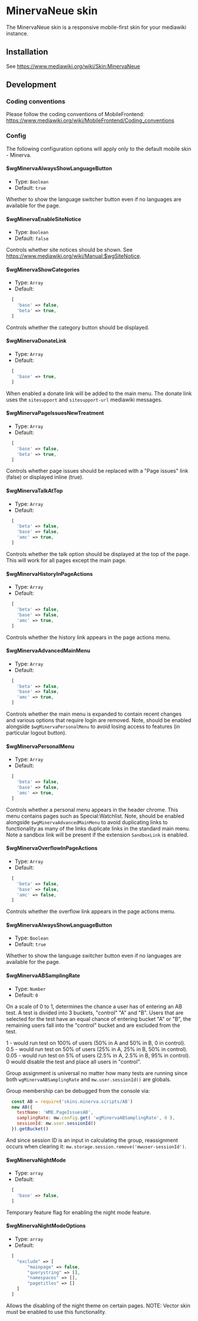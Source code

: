 MinervaNeue skin
========================

The MinervaNeue skin is a responsive mobile-first skin for your mediawiki instance.

Installation
------------

See <https://www.mediawiki.org/wiki/Skin:MinervaNeue>

Development
-----------

### Coding conventions

Please follow the coding conventions of MobileFrontend:
<https://www.mediawiki.org/wiki/MobileFrontend/Coding_conventions>

### Config

The following configuration options will apply only to the default mobile skin - Minerva.

#### $wgMinervaAlwaysShowLanguageButton

* Type: `Boolean`
* Default: `true`

Whether to show the language switcher button even if no languages are available
for the page.

#### $wgMinervaEnableSiteNotice

* Type: `Boolean`
* Default: `false`

Controls whether site notices should be shown.
See <https://www.mediawiki.org/wiki/Manual:$wgSiteNotice>.

#### $wgMinervaShowCategories

* Type: `Array`
* Default:
```php
  [
    'base' => false,
    'beta' => true,
  ]
```
Controls whether the category button should be displayed.

#### $wgMinervaDonateLink

* Type: `Array`
* Default:
```php
  [
    'base' => true,
  ]
```

When enabled a donate link will be added to the main menu. The donate link uses the `sitesupport` and `sitesupport-url` mediawiki messages.

#### $wgMinervaPageIssuesNewTreatment

* Type: `Array`
* Default:
```php
  [
    'base' => false,
    'beta' => true,
  ]
```
Controls whether page issues should be replaced with a "Page issues" link (false) or displayed inline (true).

#### $wgMinervaTalkAtTop

* Type: `Array`
* Default:
```php
  [
    'beta' => false,
    'base' => false,
    'amc' => true,
  ]
```
Controls whether the talk option should be displayed at the top of the page.
This will work for all pages except the main page.

#### $wgMinervaHistoryInPageActions

* Type: `Array`
* Default:
```php
  [
    'beta' => false,
    'base' => false,
    'amc' => true,
  ]
```
Controls whether the history link appears in the page actions menu.

#### $wgMinervaAdvancedMainMenu
* Type: `Array`
* Default:
```php
  [
    'beta' => false,
    'base' => false,
    'amc' => true,
  ]
```
Controls whether the main menu is expanded to contain recent changes and various options
that require login are removed. Note, should be enabled alongside `$wgMinervaPersonalMenu` to avoid losing access to features (in particular logout button).

#### $wgMinervaPersonalMenu
* Type: `Array`
* Default:
```php
  [
    'beta' => false,
    'base' => false,
    'amc' => true,
  ]
```
Controls whether a personal menu appears in the header chrome. This menu contains pages such as Special:Watchlist. Note, should be enabled alongside `$wgMinervaAdvancedMainMenu` to avoid duplicating links to functionality as many of the links duplicate links in the standard main menu. Note a sandbox link will be present if the extension `SandboxLink` is enabled.

#### $wgMinervaOverflowInPageActions

* Type: `Array`
* Default:
```php
  [
    'beta' => false,
    'base' => false,
    'amc' => false,
  ]
```
Controls whether the overflow link appears in the page actions menu.

#### $wgMinervaAlwaysShowLanguageButton

* Type: `Boolean`
* Default: `true`

Whether to show the language switcher button even if no languages are available for the page.

#### $wgMinervaABSamplingRate

* Type: `Number`
* Default: `0`

On a scale of 0 to 1, determines the chance a user has of entering an AB test.
A test is divided into 3 buckets, "control" "A" and "B". Users that are selected for the
test have an equal chance of entering bucket "A" or "B", the remaining users fall into the
"control" bucket and are excluded from the test.

1    - would run test on 100% of users (50% in A and 50% in B, 0 in control).
0.5  - would run test on 50% of users (25% in A, 25% in B, 50% in control).
0.05 - would run test on 5% of users (2.5% in A, 2.5% in B, 95% in control).
0 would disable the test and place all users in "control".

Group assignment is universal no matter how many tests are running since both
`wgMinervaABSamplingRate` and `mw.user.sessionId()` are globals.

Group membership can be debugged from the console via:

```js
  const AB = require('skins.minerva.scripts/AB')
  new AB({
    testName: 'WME.PageIssuesAB',
    samplingRate: mw.config.get( 'wgMinervaABSamplingRate', 0 ),
    sessionId: mw.user.sessionId()
  }).getBucket()
```

And since session ID is an input in calculating the group, reassignment occurs
when clearing it: `mw.storage.session.remove('mwuser-sessionId')`.

#### $wgMinervaNightMode

* Type: `array`
* Default:
```php
  [
    'base' => false,
  ]
```

Temporary feature flag for enabling the night mode feature.


#### $wgMinervaNightModeOptions

* Type: `array`
* Default:
```php
  [
    "exclude" => [
        "mainpage" => false,
        "querystring" => [],
        "namespaces" => [],
        "pagetitles" => []
    ]
  ]
```

Allows the disabling of the night theme on certain pages.
NOTE: Vector skin must be enabled to use this functionality.
